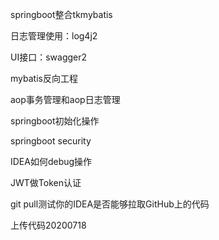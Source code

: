springboot整合tkmybatis

日志管理使用：log4j2

UI接口：swagger2

mybatis反向工程

aop事务管理和aop日志管理

springboot初始化操作

springboot security

IDEA如何debug操作

JWT做Token认证

git pull测试你的IDEA是否能够拉取GitHub上的代码

上传代码20200718



